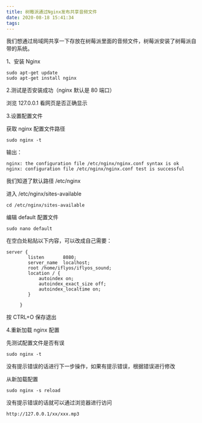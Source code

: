 ```yaml
---
title: 树莓派通过Nginx发布共享音频文件
date: 2020-08-18 15:41:34
tags:
---
```


我们想通过局域网共享一下存放在树莓派里面的音频文件，树莓派安装了树莓派自带的系统。

1、安装 Nginx

```
sudo apt-get update
sudo apt-get install nginx
```

2.测试是否安装成功（nginx 默认是 80 端口）

浏览 127.0.0.1 看网页是否正确显示

3.设置配置文件

获取 nginx 配置文件路径

```
sudo nginx -t
```

输出：

```
nginx: the configuration file /etc/nginx/nginx.conf syntax is ok
nginx: configuration file /etc/nginx/nginx.conf test is successful
```

<!-- more -->

我们知道了默认路径 /etc/nginx

进入 /etc/nginx/sites-available

```
cd /etc/nginx/sites-available
```

编辑 default 配置文件

```
sudo nano default
```

在空白处粘贴以下内容，可以改成自己需要：

```
server {
        listen       8080;
        server_name  localhost;
        root /home/iflyos/iflyos_sound;
        location / {
            autoindex on;
            autoindex_exact_size off;
            autoindex_localtime on;
        }

     }
```

按 CTRL+O 保存退出

4.重新加载 nginx 配置

先测试配置文件是否有误

```
sudo nginx -t
```

没有提示错误的话进行下一步操作，如果有提示错误，根据错误进行修改

从新加载配置

```
sudo nginx -s reload
```

没有提示错误的话就可以通过浏览器进行访问

```
http://127.0.0.1/xx/xxx.mp3
```
